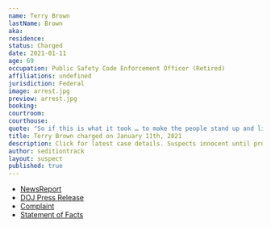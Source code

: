 ```yaml
---
name: Terry Brown
lastName: Brown
aka: 
residence: 
status: Charged
date: 2021-01-11
age: 69
occupation: Public Safety Code Enforcement Officer (Retired)
affiliations: undefined
jurisdiction: Federal
image: arrest.jpg
preview: arrest.jpg
booking: 
courtroom: 
courthouse: 
quote: "So if this is what it took … to make the people stand up and listen, then to me it was worth it."
title: Terry Brown charged on January 11th, 2021
description: Click for latest case details. Suspects innocent until proven guilty.
author: seditiontrack
layout: suspect
published: true
---
```

- [NewsReport](https://www.ldnews.com/story/news/2021/01/07/lebanon-county-arrested-during-capitol-siege-has-no-regrets-trump-supporters-election-washington/6588911002/)
- [DOJ Press Release](https://www.justice.gov/opa/pr/thirteen-charged-federal-court-following-riot-united-states-capitol)
- [Complaint](https://www.justice.gov/opa/press-release/file/1351716/download)
- [Statement of Facts](https://www.justice.gov/opa/press-release/file/1351721/download)

